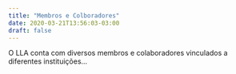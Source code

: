 ```yaml
---
title: "Membros e Colboradores"
date: 2020-03-21T13:56:03-03:00
draft: false
---
```


O LLA conta com diversos membros e colaboradores vinculados a diferentes instituições...



